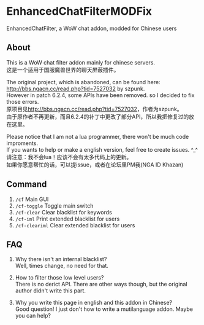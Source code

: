 # EnhancedChatFilterMODFix
EnhancedChatFilter, a WoW chat addon, modded for Chinese users

About
-----

This is a WoW chat filter addon mainly for chinese servers.<br />
这是一个适用于国服魔兽世界的聊天屏蔽插件。<br />

The original project, which is abandoned, can be found here: <http://bbs.ngacn.cc/read.php?tid=7527032> by szpunk.<br />
However in patch 6.2.4, some APIs have been removed. so I decided to fix those errors.<br />
原项目见<http://bbs.ngacn.cc/read.php?tid=7527032>，作者为szpunk。<br />
由于原作者不再更新，而且6.2.4的补丁中更改了部分API，所以我把修复过的放在这里。<br />

Please notice that I am not a lua programmer, there won't be much code improments.<br />
If you wants to help or make a english version, feel free to create issues. ^_^<br />
请注意：我不会lua！应该不会有太多代码上的更新。<br />
如果你愿意帮忙的话，可以提issue，或者在论坛里PM我(NGA ID Khazan)<br />

Command
-------
1. `/cf`           Main GUI<br />
2. `/cf-toggle`    Toggle main switch<br />
3. `/cf-clear`     Clear blacklist for keywords<br />
4. `/cf-iml`       Print extended blacklist for users<br />
5. `/cf-cleariml`  Clear extended blacklist for users<br />

FAQ
---

1. Why there isn't an internal blacklist?<br />
Well, times change, no need for that.

2. How to filter those low level users?<br />
There is no derict API. There are other ways though, but the original author didn't write this part.

3. Why you write this page in english and this addon in Chinese?<br />
Good question! I just don't how to write a mutilanguage addon. Maybe you can help?
